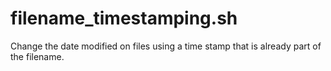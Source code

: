 # filename_timestamping.sh
Change the date modified on files using a time stamp that is already part of the filename.
